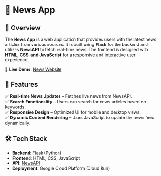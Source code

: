 # 📰 News App

## 📌 Overview
The **News App** is a web application that provides users with the latest news articles from various sources. It is built using **Flask** for the backend and utilizes **NewsAPI** to fetch real-time news. The frontend is designed with **HTML, CSS, and JavaScript** for a responsive and interactive user experience.

🔗 **Live Demo**: [News Website](https://news-website-163257541261.asia-south1.run.app)

## 🚀 Features
✅ **Real-time News Updates** – Fetches live news from NewsAPI.<br>
✅ **Search Functionality** – Users can search for news articles based on keywords.<br>
✅ **Responsive Design** – Optimized UI for mobile and desktop views.<br>
✅ **Dynamic Content Rendering** – Uses JavaScript to update the news feed dynamically.<br>

## 🛠 Tech Stack
- **Backend**: Flask (Python)
- **Frontend**: HTML, CSS, JavaScript
- **API**: [NewsAPI](https://newsapi.org/)
- **Deployment**: Google Cloud Platform (Cloud Run)
